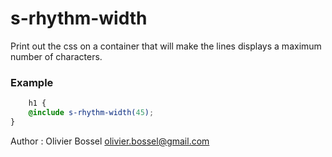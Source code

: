 # s-rhythm-width

Print out the css on a container that will make the lines displays a maximum number of characters.


### Example
```scss
	h1 {
	@include s-rhythm-width(45);
}
```
Author : Olivier Bossel [olivier.bossel@gmail.com](mailto:olivier.bossel@gmail.com)